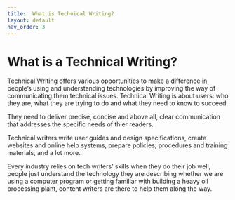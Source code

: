 ```yaml
---
title:  What is Technical Writing?
layout: default
nav_order: 3
---
```


# What is a Technical Writing?
Technical Writing offers various opportunities to make a difference in people’s using and understanding technologies by improving the way of communicating them technical issues. Technical Writing is about users: who they are, what they are trying to do and what they need to know to succeed.

They need to deliver precise, concise and above all, clear communication that addresses the specific needs of thier readers. 

Technical writers write user guides and design specifications, create websites and online help systems, prepare policies, procedures and training materials, and a lot more.

Every industry relies on tech writers’ skills when they do their job well,  people just understand the technology they are describing whether we are using a computer program or getting familiar with building a heavy oil processing plant,  content writers are there to help them along the way.
